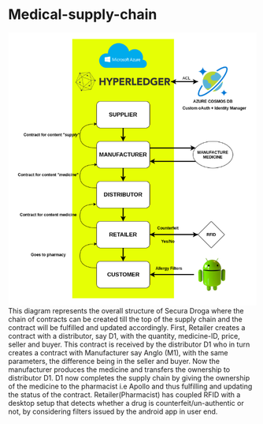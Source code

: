 # Medical-supply-chain
![Structure of Segura Droga](https://github.com/Seguro-Droga/Medical-supply-chain/blob/master/Supply%20Chain%20(6).png)
This diagram represents the overall structure of Secura Droga where the chain of contracts can be created till the top of the supply chain and the contract will be fulfilled and updated accordingly. First, Retailer creates a contract with a distributor, say D1, with the quantity, medicine-ID, price, seller and buyer. This contract is received by the distributor D1 who in turn creates a contract with Manufacturer say Anglo (M1), with the same parameters, the difference being in the seller and buyer. Now the manufacturer produces the medicine and transfers the ownership to distributor D1. D1 now completes the supply chain by giving the ownership of the medicine to the pharmacist i.e Apollo and thus fulfilling and updating the status of the contract. Retailer(Pharmacist) has coupled RFID with a desktop setup that detects whether a drug is counterfeit/un-authentic or not, by considering filters issued by the android app in user end. 
